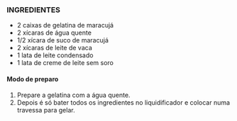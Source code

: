 ### INGREDIENTES

- 2 caixas de gelatina de maracujá
- 2 xícaras de água quente
- 1/2 xícara de suco de maracujá
- 2 xícaras de leite de vaca
- 1 lata de leite condensado
- 1 lata de creme de leite sem soro

#### Modo de preparo

1. Prepare a gelatina com a água quente.
2. Depois é só bater todos os ingredientes no liquidificador e colocar numa travessa para gelar.
